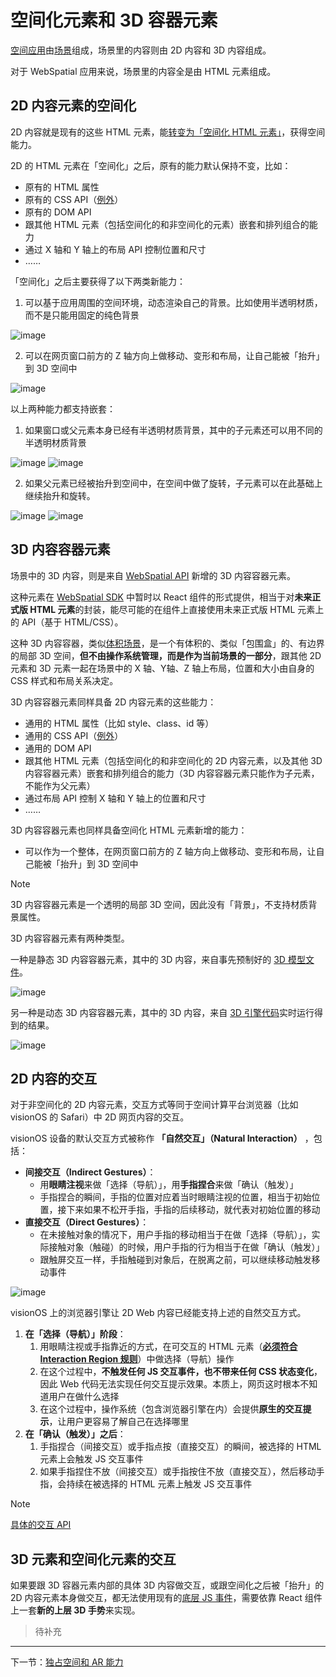 
# 空间化元素和 3D 容器元素

[空间应用]()由[场景]()组成，场景里的内容则由 2D 内容和 3D 内容组成。

对于 WebSpatial 应用来说，场景里的内容全是由 HTML 元素组成。

## 2D 内容元素的空间化

2D 内容就是现有的这些 HTML 元素，能[转变为「空间化 HTML 元素」]()，获得空间能力。

2D 的 HTML 元素在「空间化」之后，原有的能力默认保持不变，比如：
- 原有的 HTML 属性
- 原有的 CSS API（[例外]()）
- 原有的 DOM API
- 跟其他 HTML 元素（包括空间化的和非空间化的元素）嵌套和排列组合的能力
- 通过 X 轴和 Y 轴上的布局 API 控制位置和尺寸
- ……

「空间化」之后主要获得了以下两类新能力：

1. 可以基于应用周围的空间环境，动态渲染自己的背景。比如使用半透明材质，而不是只能用固定的纯色背景

![image]()

2. 可以在网页窗口前方的 Z 轴方向上做移动、变形和布局，让自己能被「抬升」到 3D 空间中

![image]()

以上两种能力都支持嵌套：

1. 如果窗口或父元素本身已经有半透明材质背景，其中的子元素还可以用不同的半透明材质背景

![image]()
![image]()

2. 如果父元素已经被抬升到空间中，在空间中做了旋转，子元素可以在此基础上继续抬升和旋转。

![image]()
![image]()

## 3D 内容容器元素

场景中的 3D 内容，则是来自 [WebSpatial API]() 新增的 3D 内容容器元素。

这种元素在 [WebSpatial SDK]() 中暂时以 React 组件的形式提供，相当于对**未来正式版 HTML 元素**的封装，能尽可能的在组件上直接使用未来正式版 HTML 元素上的 API（基于 HTML/CSS）。

这种 3D 内容容器，类似[体积场景]()，是一个有体积的、类似「包围盒」的、有边界的局部 3D 空间，**但不由操作系统管理，而是作为当前场景的一部分**，跟其他 2D 元素和 3D 元素一起在场景中的 X 轴、Y轴、Z 轴上布局，位置和大小由自身的 CSS 样式和布局关系决定。

3D 内容容器元素同样具备 2D 内容元素的这些能力：
- 通用的 HTML 属性（比如 style、class、id 等）
- 通用的 CSS API（[例外]()）
- 通用的 DOM API
- 跟其他 HTML 元素（包括空间化的和非空间化的 2D 内容元素，以及其他 3D 内容容器元素）嵌套和排列组合的能力（3D 内容容器元素只能作为子元素，不能作为父元素）
- 通过布局 API 控制 X 轴和 Y 轴上的位置和尺寸
- ……

3D 内容容器元素也同样具备空间化 HTML 元素新增的能力：

- 可以作为一个整体，在网页窗口前方的 Z 轴方向上做移动、变形和布局，让自己能被「抬升」到 3D 空间中
> [!NOTE]
> 3D 内容容器元素是一个透明的局部 3D 空间，因此没有「背景」，不支持材质背景属性。

3D 内容容器元素有两种类型。

一种是静态 3D 内容容器元素，其中的 3D 内容，来自事先预制好的 [3D 模型文件]()。

![image]()

另一种是动态 3D 内容容器元素，其中的 3D 内容，来自 [3D 引擎代码]()实时运行得到的结果。

![image]()

## 2D 内容的交互

对于非空间化的 2D 内容元素，交互方式等同于空间计算平台浏览器（比如 visionOS 的 Safari）中 2D 网页内容的交互。

visionOS 设备的默认交互方式被称作 **「自然交互」（Natural Interaction）** ，包括：
- **间接交互（Indirect Gestures）**：
  - 用**眼睛注视**来做「选择（导航）」，用**手指捏合**来做「确认（触发）」
  - 手指捏合的瞬间，手指的位置对应着当时眼睛注视的位置，相当于初始位置，接下来如果不松开手指，手指的后续移动，就代表对初始位置的移动
- **直接交互（Direct Gestures）**：
  - 在未接触对象的情况下，用户手指的移动相当于在做「选择（导航）」，实际接触对象（触碰）的时候，用户手指的行为相当于在做「确认（触发）」
  - 跟触屏交互一样，手指触碰到对象后，在脱离之前，可以继续移动触发移动事件

![image]()

visionOS 上的浏览器引擎让 2D Web 内容已经能支持上述的自然交互方式。

1. **在「选择（导航）」阶段**：
   1. 用眼睛注视或手指靠近的方式，在可交互的 HTML 元素（[**必须符合 Interaction Region 规则**]()）中做选择（导航）操作
   2. 在这个过程中，**不触发任何 JS 交互事件，也不带来任何 CSS 状态变化**，因此 Web 代码无法实现任何交互提示效果。本质上，网页这时根本不知道用户在做什么选择
   3. 在这个过程中，操作系统（包含浏览器引擎在内）会提供**原生的交互提示**，让用户更容易了解自己在选择哪里
2. **在「确认（触发）」之后**：
   1. 手指捏合（间接交互）或手指点按（直接交互）的瞬间，被选择的 HTML 元素上会触发 JS 交互事件
   2. 如果手指捏住不放（间接交互）或手指按住不放（直接交互），然后移动手指，会持续在被选择的 HTML 元素上触发 JS 交互事件

> [!NOTE]
> [具体的交互 API]()

## 3D 元素和空间化元素的交互

如果要跟 3D 容器元素内部的具体 3D 内容做交互，或跟空间化之后被「抬升」的 2D 内容元素本身做交互，都无法使用现有的[底层 JS 事件]()，需要依靠 React 组件上一套**新的上层 3D 手势**来实现。

> 待补充

---

下一节：[独占空间和 AR 能力](full-space-and-ar-capabilities.md)
